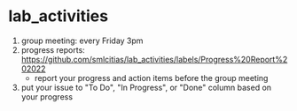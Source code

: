 # lab_activities

1. group meeting: every Friday 3pm
2. progress reports: https://github.com/smlcitias/lab_activities/labels/Progress%20Report%202022
   - report your progress and action items before the group meeting
3. put your issue to "To Do", "In Progress", or "Done" column based on your progress
